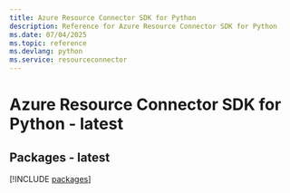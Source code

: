 ```yaml
---
title: Azure Resource Connector SDK for Python
description: Reference for Azure Resource Connector SDK for Python
ms.date: 07/04/2025
ms.topic: reference
ms.devlang: python
ms.service: resourceconnector
---
```

# Azure Resource Connector SDK for Python - latest
## Packages - latest
[!INCLUDE [packages](resource-connector-index.md)]